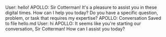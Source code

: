 User: hello!
APOLLO: Sir Cotterman! It's a pleasure to assist you in these digital times. How can I help you today? Do you have a specific question, problem, or task that requires my expertise?
APOLLO: Conversation Saved to file hello.md
User: hi
APOLLO: It seems like you're starting our conversation, Sir Cotterman! How can I assist you today?